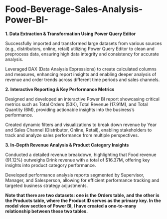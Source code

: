 # Food-Beverage-Sales-Analysis-Power-BI-

**1. Data Extraction & Transformation Using Power Query Editor**

Successfully imported and transformed large datasets from various sources (e.g., distributors, online, retail) utilizing Power Query Editor to clean and preprocess data, ensuring high data integrity and consistency for accurate analysis.

Leveraged DAX (Data Analysis Expressions) to create calculated columns and measures, enhancing report insights and enabling deeper analysis of revenue and order trends across different time periods and sales channels.

**2. Interactive Reporting & Key Performance Metrics**

Designed and developed an interactive Power BI report showcasing critical metrics such as Total Orders (53K), Total Revenue (17.91M), and Total Quantity (6M), providing actionable insights into the business’s performance.

Created dynamic filters and visualizations to break down revenue by Year and Sales Channel (Distributor, Online, Retail), enabling stakeholders to track and analyze sales performance from multiple perspectives.

**3. In-Depth Revenue Analysis & Product Category Insights**

Conducted a detailed revenue breakdown, highlighting that Food revenue (91.12%) outweighs Drink revenue with a total of $16.37M, offering key insights into product category performance.

Developed performance analysis reports segmented by Supervisor, Manager, and Salesperson, allowing for efficient performance tracking and targeted business strategy adjustments.

**Note that there are two datasets: one is the Orders table, and the other is the Products table, where the Product ID serves as the primary key. In the model view section of Power BI, I have created a one-to-many relationship between these two tables.**
